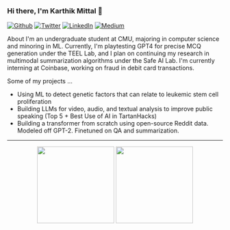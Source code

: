 ### Hi there, I'm Karthik Mittal 👋 
<p><a 
href="https://github.com/karthikm15" target="_blank"><img alt="Github" 
src="https://img.shields.io/badge/GitHub-%2312100E.svg?&style=for-the-badge&logo=Github&logoColor=white" /></a> <a 
href="https://twitter.com/KarthikMittal3" target="_blank"><img alt="Twitter" 
src="https://img.shields.io/badge/twitter-%2312100E.svg?&style=for-the-badge&logo=twitter&logoColor=blue" /></a> <a 
href="https://www.linkedin.com/in/karthikmittal/" target="_blank"><img alt="LinkedIn"  
src="https://img.shields.io/badge/linkedin-%2312100E.svg?&style=for-the-badge&logo=linkedin&logoColor=blue" /></a> <a 
href="https://karthikmittal.medium.com/" target="_blank"><img alt="Medium" 
src="https://img.shields.io/badge/medium-%2312100E.svg?&style=for-the-badge&logo=medium&logoColor=white" /></a> 
</p> 
 
About
I'm an undergraduate student at CMU, majoring in computer science and minoring in ML. Currently, I'm playtesting GPT4 for precise MCQ generation under the TEEL Lab, and I plan on continuing my research in multimodal summarization algorithms under the Safe AI Lab. I'm currently interning at Coinbase, working on fraud in debit card transactions. 

Some of my projects ...
  - Using ML to detect genetic factors that can relate to leukemic stem cell proliferation
  - Building LLMs for video, audio, and textual analysis to improve public speaking (Top 5 + Best Use of AI in TartanHacks)
  - Building a transformer from scratch using open-source Reddit data. Modeled off GPT-2. Finetuned on QA and summarization. 

----------

<p align="center">
  <img height="180em" src="https://github-readme-stats.vercel.app/api?username=karthikm15&show_icons=true&hide_border=true&&count_private=true&include_all_commits=true" />
  <img height="180em" src="https://github-readme-stats.vercel.app/api/top-langs/?username=karthikm15&exclude_repo=Moneta-Website&show_icons=true&hide_border=true&layout=compact&langs_count=8"/>

